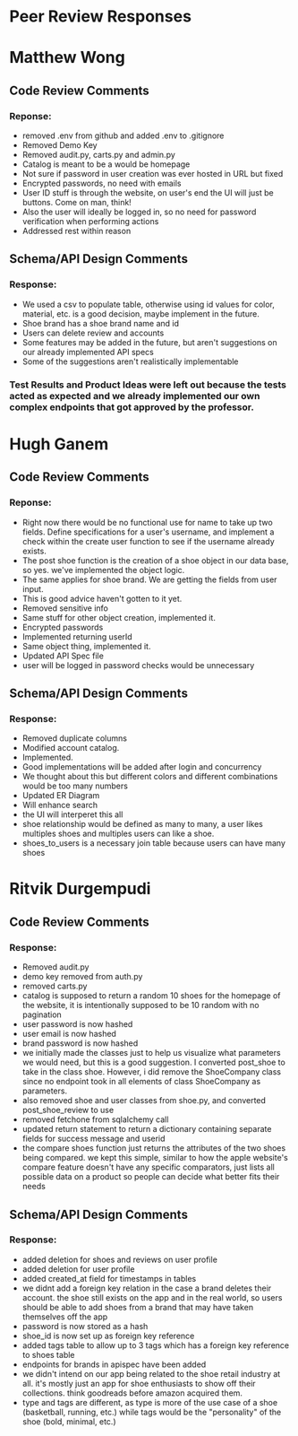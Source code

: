 # Peer Review Responses
# Matthew Wong
## Code Review Comments
### Reponse: 
- removed .env from github and added .env to .gitignore
- Removed Demo Key
- Removed audit.py, carts.py and admin.py
- Catalog is meant to be a would be homepage
- Not sure if password in user creation was ever hosted in URL but fixed
- Encrypted passwords, no need with emails
- User ID stuff is through the website, on user's end the UI will just be buttons. Come on man, think!
- Also the user will ideally be logged in, so no need for password verification when performing actions
- Addressed rest within reason
## Schema/API Design Comments
### Response:
- We used a csv to populate table, otherwise using id values for color, material, etc. is a good decision, maybe implement in the future.
- Shoe brand has a shoe brand name and id
- Users can delete review and accounts
- Some features may be added in the future, but aren't suggestions on our already implemented API specs
- Some of the suggestions aren't realistically implementable
### Test Results and Product Ideas were left out because the tests acted as expected and we already implemented our own complex endpoints that got approved by the professor.

# Hugh Ganem
## Code Review Comments
### Reponse: 
- Right now there would be no functional use for name to take up two fields.
Define specifications for a user's username, and implement a check within the create user function to see if the username already exists.
- The post shoe function is the creation of a shoe object in our data base, so yes. we've implemented the object logic.
- The same applies for shoe brand. We are getting the fields from user input.
- This is good advice haven't gotten to it yet.
- Removed sensitive info
- Same stuff for other object creation, implemented it.
- Encrypted passwords
- Implemented returning userId
- Same object thing, implemented it.
- Updated API Spec file
- user will be logged in password checks would be unnecessary
## Schema/API Design Comments
### Response:
- Removed duplicate columns
- Modified account catalog.
- Implemented.
- Good implementations will be added after login and concurrency
- We thought about this but different colors and different combinations would be too many numbers
- Updated ER Diagram
- Will enhance search
 - the UI will interperet this all
- shoe relationship would be defined as many to many, a user likes multiples shoes and multiples users can like a shoe.
- shoes_to_users is a necessary join table because users can have many shoes

# Ritvik Durgempudi
## Code Review Comments
### Response:
- Removed audit.py
- demo key removed from auth.py
- removed carts.py 
- catalog is supposed to return a random 10 shoes for the homepage of the website, it is intentionally supposed to be 10 random with no pagination
- user password is now hashed
- user email is now hashed
- brand password is now hashed
- we initially made the classes just to help us visualize what parameters we would need, but this is a good suggestion. I converted post_shoe to take in the class shoe. However, i did remove the ShoeCompany class since no endpoint took in all elements of class ShoeCompany as parameters.
- also removed shoe and user classes from shoe.py, and converted post_shoe_review to use 
- removed fetchone from sqlalchemy call
- updated return statement to return a dictionary containing separate fields for success message and userid
- the compare shoes function just returns the attributes of the two shoes being compared. we kept this simple, similar to how the apple website's compare feature doesn't have any specific comparators, just lists all possible data on a product so people can decide what better fits their needs
## Schema/API Design Comments
### Response: 
- added deletion for shoes and reviews on user profile
- added deletion for user profile
- added created_at field for timestamps in tables
- we didnt add a foreign key relation in the case a brand deletes their account. the shoe still exists on the app and in the real world, so users should be able to add shoes from a brand that may have taken themselves off the app
- password is now stored as a hash
- shoe_id is now set up as foreign key reference
- added tags table to allow up to 3 tags which has a foreign key reference to shoes table
- endpoints for brands in apispec have been added
- we didn't intend on our app being related to the shoe retail industry at all. it's mostly just an app for shoe enthusiasts to show off their collections. think goodreads before amazon acquired them.
- type and tags are different, as type is more of the use case of a shoe (basketball, running, etc.) while tags would be the "personality" of the shoe (bold, minimal, etc.)